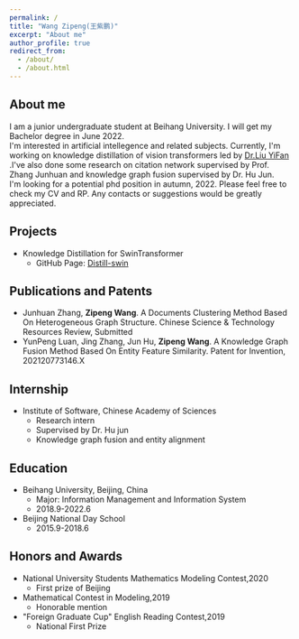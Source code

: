 ```yaml
---
permalink: /
title: "Wang Zipeng(王紫鹏)"
excerpt: "About me"
author_profile: true
redirect_from: 
  - /about/
  - /about.html
---
```


About me
--
  I am a junior undergraduate student at Beihang University. I will get my Bachelor degree in June 2022.  
  I'm interested in artificial intellegence and related subjects. Currently, I'm working on knowledge distillation of vision transformers led by [Dr.Liu YiFan](https://irfanicmll.github.io/) .I've also done some research on citation network supervised by Prof. Zhang Junhuan and knowledge graph fusion supervised by Dr. Hu Jun.  
  I'm looking for a potential phd position in autumn, 2022. Please feel free to check my CV and RP. Any contacts or suggestions would be greatly appreciated.

Projects
--
* Knowledge Distillation for SwinTransformer
  * GitHub Page:  [Distill-swin](https://github.com/wzpscott/Distill-swin)
  
Publications and Patents
--
* Junhuan Zhang, **Zipeng Wang**. A Documents Clustering Method Based On Heterogeneous Graph
Structure. Chinese Science & Technology Resources Review, Submitted
* YunPeng Luan, Jing Zhang, Jun Hu, **Zipeng Wang**. A Knowledge Graph Fusion Method Based On
Entity Feature Similarity. Patent for Invention, 202120773146.X

Internship
--
* Institute of Software, Chinese Academy of Sciences
  * Research intern
  * Supervised by Dr. Hu jun
  * Knowledge graph fusion and entity alignment

Education
--
* Beihang University, Beijing, China
  * Major: Information Management and Information System
  * 2018.9-2022.6
* Beijing National Day School
  * 2015.9-2018.6 

Honors and Awards
--
* National University Students Mathematics Modeling Contest,2020
  * First prize of Beijing
* Mathematical Contest in Modeling,2019
  * Honorable mention 
* "Foreign Graduate Cup" English Reading Contest,2019
  * National First Prize
